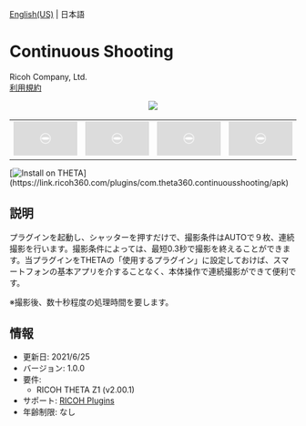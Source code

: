 [English(US)](README.md) | 日本語

# Continuous Shooting

Ricoh Company, Ltd.  
[利用規約](https://www.ricoh360.com/ja/terms/plugins/)

<div align="center"><img src="./1.png"><table><tr><td><img src="./2.png"></td><td><img src="./3.png"></td><td><img src="./4.png"></td><td><img src="./5.png"></td></tr></table></div>

[![Install on THETA](https://assets.ricoh360.com/image/upload/v1/front/theta/install-button.svg?)](https://link.ricoh360.com/plugins/com.theta360.continuousshooting/apk)

## 説明

<div id="plugin-description">

プラグインを起動し、シャッターを押すだけで、撮影条件はAUTOで９枚、連続撮影を行います。撮影条件によっては、最短0.3秒で撮影を終えることができます。当プラグインをTHETAの「使用するプラグイン」に設定しておけば、スマートフォンの基本アプリを介することなく、本体操作で連続撮影ができて便利です。  

※撮影後、数十秒程度の処理時間を要します。

</div>

## 情報

- 更新日: 2021/6/25
- バージョン: 1.0.0
- 要件:
  - RICOH THETA Z1 (v2.00.1)
- サポート: [RICOH Plugins](https://support.ricoh360.com/ja/)
- 年齢制限: なし
